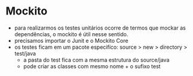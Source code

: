 # Mockito

- para realizarmos os testes unitários ocorre de termos que mockar as dependências, o mockito é útil nesse sentido.
- precisamos importar o Junit e o Mockito Core
- os testes ficam em um pacote especifíco: source > new > directory > test/java
  - a pasta do test fica com a mesma estrutura do source/java
  - pode criar as classes com mesmo nome + o sufixo test
